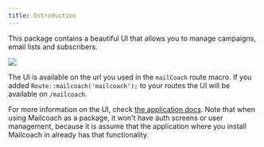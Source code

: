 ```yaml
---
title: Introduction
---
```


This package contains a beautiful UI that allows you to manage campaigns, email lists and subscribers.

![](https://mailcoach.app/images/docs/package/welcome.png)

The UI is available on the url you used in the `mailCoach` route macro. If you added `Route::mailcoach('mailcoach');` to your routes the UI will be available on `/mailcoach`.

For more information on the UI, check [the application docs](/docs/app). Note that when using Mailcoach as a package, it won't have auth screens or user management, because it is assume that the application where you install Mailcoach in already has that functionality.
